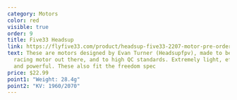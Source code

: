 ```yaml
---
category: Motors
color: red
visible: true
order: 9
title: Five33 Headsup
link: https://flyfive33.com/product/headsup-five33-2207-motor-pre-order-single/
text: These are motors designed by Evan Turner (Headsupfpv), made to be the best
  racing motor out there, and to high QC standards. Extremely light, efficient,
  and powerful. These also fit the freedom spec
price: $22.99
point1: "Weight: 28.4g"
point2: "KV: 1960/2070"
---
```

